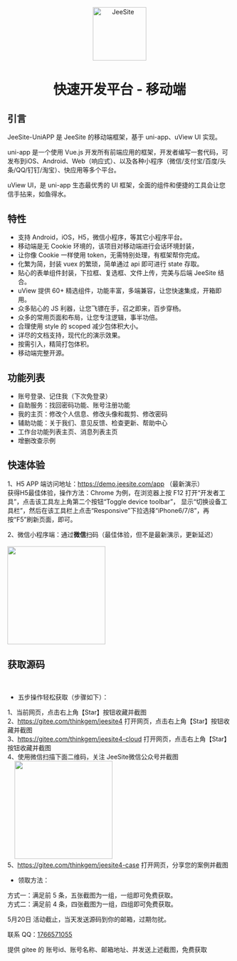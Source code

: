<p align="center">
    <img alt="JeeSite" src="https://jeesite.com/assets/images/logo.png" width="120" height="120" style="margin-bottom: 10px;">
</p>
<h3 align="center" style="margin:30px 0 30px;font-weight:bold;font-size:30px;">快速开发平台 - 移动端</h3>

## 引言

JeeSite-UniAPP 是 JeeSite 的移动端框架，基于 uni-app、uView UI 实现。

uni-app 是一个使用 Vue.js 开发所有前端应用的框架，开发者编写一套代码，可发布到iOS、Android、Web（响应式）、以及各种小程序（微信/支付宝/百度/头条/QQ/钉钉/淘宝）、快应用等多个平台。

uView UI，是 uni-app 生态最优秀的 UI 框架，全面的组件和便捷的工具会让您信手拈来，如鱼得水。

## 特性

* 支持 Android，iOS，H5，微信小程序，等其它小程序平台。
* 移动端是无 Cookie 环境的，该项目对移动端进行会话环境封装，
* 让你像 Cookie 一样使用 token，无需特别处理，有框架帮你完成。
* 化繁为简，封装 vuex 的繁琐，简单通过 api 即可进行 state 存取。
* 贴心的表单组件封装，下拉框、复选框、文件上传，完美与后端 JeeSite 结合。
* uView 提供 60+ 精选组件，功能丰富，多端兼容，让您快速集成，开箱即用。
* 众多贴心的 JS 利器，让您飞镖在手，召之即来，百步穿杨。
* 众多的常用页面和布局，让您专注逻辑，事半功倍。
* 合理使用 style 的 scoped 减少包体积大小。
* 详尽的文档支持，现代化的演示效果。
* 按需引入，精简打包体积。
* 移动端完整开源。

## 功能列表

* 账号登录、记住我（下次免登录）
* 自助服务：找回密码功能、账号注册功能
* 我的主页：修改个人信息、修改头像和裁剪、修改密码
* 辅助功能：关于我们、意见反馈、检查更新、帮助中心
* 工作台功能列表主页、消息列表主页
* 增删改查示例

## 快速体验

1、H5 APP 端访问地址：<a href="https://demo.jeesite.com/app" target="blank">https://demo.jeesite.com/app</a> （最新演示）
<br>获得H5最佳体验，操作方法：Chrome 为例，在浏览器上按 F12 打开“开发者工具”，点击该工具左上角第二个按钮“Toggle device toolbar”，
显示“切换设备工具栏”，然后在该工具栏上点击“Responsive”下拉选择“iPhone6/7/8”，再按“F5”刷新页面，即可。

2、微信小程序端：通过**微信**扫码（最佳体验，但不是最新演示，更新延迟）<br><br>
<img src="https://jeesite.com/assets/images/wx_app.jpg" width="220" height="220" >

## 获取源码
<br>

* 五步操作轻松获取（步骤如下）：

1、当前网页，点击右上角【Star】按钮收藏并截图<br>
2、<a href="https://gitee.com/thinkgem/jeesite4" target="blank">https://gitee.com/thinkgem/jeesite4</a>
打开网页，点击右上角【Star】按钮收藏并截图<br>
3、<a href="https://gitee.com/thinkgem/jeesite4-cloud" target="blank">https://gitee.com/thinkgem/jeesite4-cloud</a>
打开网页，点击右上角【Star】按钮收藏并截图<br>
4、使用微信扫描下面二维码，关注 JeeSite微信公众号并截图<br>&nbsp; &nbsp; 
<img src="https://jeesite.com/assets/images/mp.png" width="220" height="220"><br>
5、<a href="https://gitee.com/thinkgem/jeesite4-case" target="blank">https://gitee.com/thinkgem/jeesite4-case</a>
打开网页，分享您的案例并截图<br>

* 领取方法：

方式一：满足前 5 条，五张截图为一组，一组即可免费获取。<br>
方式二：满足前 4 条，四张截图为一组，四组即可免费获取。<br>

5月20日 活动截止，当天发送源码到你的邮箱，过期勿扰。

联系 QQ：<a href="http://wpa.qq.com/msgrd?v=3&uin=1766571055&site=qq&menu=yes">1766571055</a>

提供 gitee 的 账号id、账号名称、邮箱地址、并发送上述截图，免费获取
